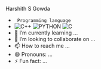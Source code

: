 Harshith S Gowda
- <code> Programming language</code> 
- ![C++](https://img.shields.io/badge/C++-00599C.svg?style=for-the-badge&logo=C++&logoColor=whitez)
  ![PYTHON](https://img.shields.io/badge/Python-3776AB.svg?style=for-the-badge&logo=Python&logoColor=white)
  ![C]()
- 🌱 I’m currently learning ...
- 💞️ I’m looking to collaborate on ...
- 📫 How to reach me ...
- 😄 Pronouns: ...
- ⚡ Fun fact: ...

<!---
Harshith5703/Harshith5703 is a ✨ special ✨ repository because its `README.md` (this file) appears on your GitHub profile.
You can click the Preview link to take a look at your changes.
--->
